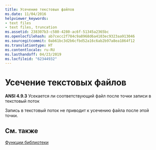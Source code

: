 ```yaml
---
title: Усечение текстовых файлов
ms.date: 11/04/2016
helpviewer_keywords:
- text files
- text files, truncation
ms.assetid: 238307b3-c580-4280-ac6f-51345a2365bc
ms.openlocfilehash: ab7cecc2f784c9a8968d6a4103ec9323aa913046
ms.sourcegitcommit: 0ab61bc3d2b6cfbd52a16c6ab2b97a8ea1864f12
ms.translationtype: HT
ms.contentlocale: ru-RU
ms.lasthandoff: 04/23/2019
ms.locfileid: "62344932"
---
```

# <a name="truncation-of-text-files"></a>Усечение текстовых файлов

**ANSI 4.9.3** Усекается ли соответствующий файл после точки записи в текстовый поток

Запись в текстовый поток не приводит к усечению файла после этой точки.

## <a name="see-also"></a>См. также

[Функции библиотеки](../c-language/library-functions.md)
